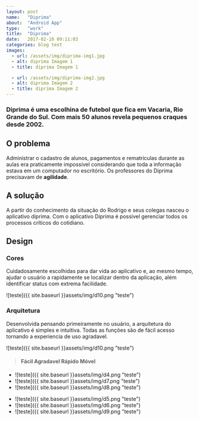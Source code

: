 ```yaml
---
layout: post
name:   "Diprima"
about:  "Android App"
type:   "work"
title:  "Diprima"
date:   2017-02-10 09:11:03
categories: blog test
images:
  - url: /assets/img/diprima-img1.jpg
  - alt: diprima Imagem 1
  - title: diprima Imagem 1

  - url: /assets/img/diprima-img2.jpg
  - alt: diprima Imagem 2
  - title: diprima Imagem 2
---
```


### Diprima é uma escolhina de futebol que fica em Vacaria, Rio Grande do Sul. Com mais 50 alunos revela pequenos craques desde 2002.

O problema
----------
Administrar o cadastro de alunos, pagamentos e rematriculas durante as aulas era praticamente impossível considerando que toda a informação estava em um computador no escritório. Os professores do Diprima precisavam de **agilidade**.

A solução
---------
A partir do conhecimento da situação do Rodrigo e seus colegas nasceu o aplicativo diprima. Com o aplicativo Diprima é possivel gerenciar todos os processos críticos do cotidiano.

Design
------

### Cores

Cuidadosamente escolhidas para dar vida ao aplicativo e, ao mesmo tempo, ajudar o usuário a rapidamente se localizar dentro da aplicação, além identificar status com extrema facilidade.

>
  ![teste]({{ site.baseurl }}assets/img/d10.png "teste")

### Arquitetura
Desenvolvida pensando primeiramente no usuário, a arquitetura do aplicativo é simples e intuitiva. Todas as funções são de fácil acesso tornando a experiencia de uso agradavel.

>
  ![teste]({{ site.baseurl }}assets/img/d10.png "teste")

> #### Fácil Agradavel Rápido Móvel

>
  - ![teste]({{ site.baseurl }}assets/img/d4.png "teste")
  - ![teste]({{ site.baseurl }}assets/img/d7.png "teste")
  - ![teste]({{ site.baseurl }}assets/img/d8.png "teste")

>
  - ![teste]({{ site.baseurl }}assets/img/d5.png "teste")
  - ![teste]({{ site.baseurl }}assets/img/d6.png "teste")
  - ![teste]({{ site.baseurl }}assets/img/d9.png "teste")

[jekyll-gh]: https://github.com/mojombo/jekyll
[jekyll]:    http://jekyllrb.com
